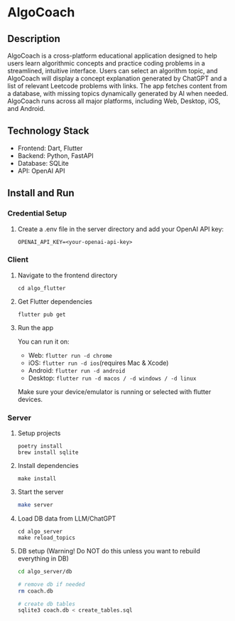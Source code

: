 # AlgoCoach

## Description

AlgoCoach is a cross-platform educational application designed to help users learn algorithmic concepts and practice coding problems in a streamlined, intuitive interface. Users can select an algorithm topic, and AlgoCoach will display a concept explanation generated by ChatGPT and a list of relevant Leetcode problems with links. The app fetches content from a database, with missing topics dynamically generated by AI when needed. AlgoCoach runs across all major platforms, including Web, Desktop, iOS, and Android.

## Technology Stack

- Frontend: Dart, Flutter
- Backend: Python, FastAPI
- Database: SQLite
- API: OpenAI API

## Install and Run

### Credential Setup

1. Create a .env file in the server directory and add your OpenAI API key:
   ```
   OPENAI_API_KEY=<your-openai-api-key>
   ```

### Client

1. Navigate to the frontend directory

   ```
   cd algo_flutter
   ```

2. Get Flutter dependencies

   ```
   flutter pub get
   ```

3. Run the app

   You can run it on:

   - Web: `flutter run -d chrome`
   - iOS: `flutter run -d ios`(requires Mac & Xcode)
   - Android: `flutter run -d android`
   - Desktop: `flutter run -d macos / -d windows / -d linux`

   Make sure your device/emulator is running or selected with flutter devices.

### Server

1. Setup projects

   ```
   poetry install
   brew install sqlite
   ```

2. Install dependencies

   ```
   make install
   ```

3. Start the server

   ```bash
   make server
   ```

4. Load DB data from LLM/ChatGPT

   ```shell
   cd algo_server
   make reload_topics
   ```

5. DB setup (Warning! Do NOT do this unless you want to rebuild everything in DB)

   ```bash
   cd algo_server/db

   # remove db if needed
   rm coach.db

   # create db tables
   sqlite3 coach.db < create_tables.sql
   ```
